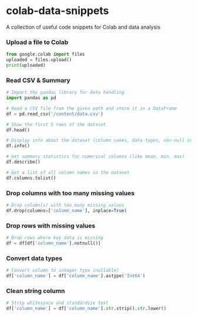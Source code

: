 # colab-data-snippets
A collection of useful code snippets for Colab and data analysis

### Upload a file to Colab
```py
from google.colab import files
uploaded = files.upload()
print(uploaded)
```
### Read CSV & Summary
```py
# Import the pandas library for data handling
import pandas as pd

# Read a CSV file from the given path and store it in a DataFrame
df = pd.read_csv('/content/data.csv')

# Show the first 5 rows of the dataset
df.head()

# Display info about the dataset (column names, data types, non-null counts)
df.info()

# Get summary statistics for numerical columns (like mean, min, max)
df.describe()

# Get a list of all column names in the dataset
df.columns.tolist()
```
### Drop columns with too many missing values
```py
# Drop column(s) with too many missing values
df.drop(columns=['column_name'], inplace=True)
```
### Drop rows with missing values 
```py
# Drop rows where key data is missing
df = df[df['column_name'].notnull()]
```
### Convert data types
```py
# Convert column to integer type (nullable)
df['column_name'] = df['column_name'].astype('Int64')
```
### Clean string column
```py
# Strip whitespace and standardize text
df['column_name'] = df['column_name'].str.strip().str.lower()
```










